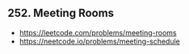 ## 252. Meeting Rooms

- <https://leetcode.com/problems/meeting-rooms>
- <https://neetcode.io/problems/meeting-schedule>
